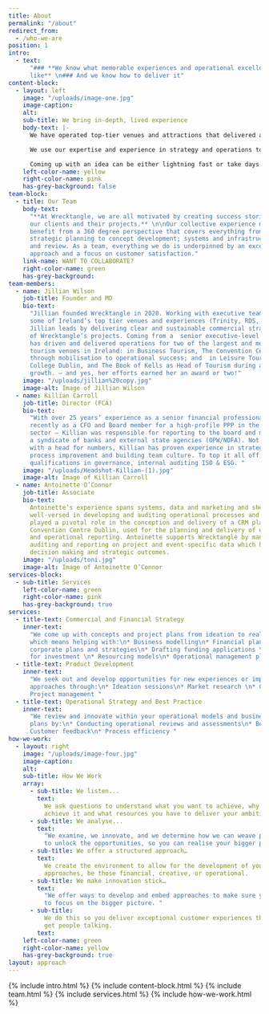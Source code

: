 ```yaml
---
title: About
permalink: "/about"
redirect_from:
  - /who-we-are
position: 1
intro:
  - text:
      "### **We know what memorable experiences and operational excellence looks
      like** \n### And we know how to deliver it"
content-block:
  - layout: left
    image: "/uploads/image-one.jpg"
    image-caption:
    alt:
    sub-title: We bring in-depth, lived experience
    body-text: |-
      We have operated top-tier venues and attractions that delivered ambitious commercial targets.

      We use our expertise and experience in strategy and operations to support you step by step. This might look like taking care of all the details, financial planning, market research and accreditation processes. Or developing a visitor experience from scratch.

      Coming up with an idea can be either lightning fast or take days spent in a meeting room with an empty whiteboard. To bring these ideas to life, we offer practical solutions, grounded in best practice, and centred on what you want to achieve.
    left-color-name: yellow
    right-color-name: pink
    has-grey-background: false
team-block:
  - title: Our Team
    body-text:
      "**At Wrecktangle, we are all motivated by creating success stories for
      our clients and their projects.** \n\nOur collective experience means clients
      benefit from a 360 degree perspective that covers everything from commercial and
      strategic planning to concept development; systems and infrastructure to audit
      and review. As a team, everything we do is underpinned by an excellent operational
      approach and a focus on customer satisfaction."
    link-name: WANT TO COLLABORATE?
    right-color-name: green
    has-grey-background:
team-members:
  - name: Jillian Wilson
    job-title: Founder and MD
    bio-text:
      "Jillian founded Wrecktangle in 2020. Working with executive teams in
      some of Ireland’s top tier venues and experiences (Trinity, RDS, Theatre of Light),
      Jillian leads by delivering clear and sustainable commercial strategies for all
      of Wrecktangle’s projects. Coming from a  senior executive-level background, Jillian
      has driven and delivered operations for two of the largest and most successful
      tourism venues in Ireland: in Business Tourism, The Convention Centre Dublin (CCD)
      through mobilisation to operational success; and  in Leisure Tourism, at Trinity
      College Dublin, and The Book of Kells as Head of Tourism during a period of exceptional
      growth. – and yes, her efforts earned her an award or two!"
    image: "/uploads/jillian%20copy.jpg"
    image-alt: Image of Jillian Wilson
  - name: Killian Carroll
    job-title: Director (FCA)
    bio-text:
      "With over 25 years’ experience as a senior financial professional – most
      recently as a CFO and Board member for a high-profile PPP in the business tourism
      sector – Killian was responsible for reporting to the board and managing the relationship  with
      a syndicate of banks and external state agencies (OPW/NDFA). Not just someone
      with a head for numbers, Killian has proven experience in strategic planning,
      process improvement and building team culture. To top it all off, he also holds
      qualifications in governance, internal auditing ISO & ESG. "
    image: "/uploads/Headshot-Killian-(1).jpg"
    image-alt: Image of Killian Carroll
  - name: Antoinette O’Connor
    job-title: Associate
    bio-text:
      Antoinette’s experience spans systems, data and marketing and she  is
      well-versed in developing and auditing operational processes and procedures. She
      played a pivotal role in the conception and delivery of a CRM platform in the
      Convention Centre Dublin, used for the planning and delivery of events and financial
      and operational reporting. Antoinette supports Wrecktangle by managing, analysing,
      auditing and reporting on project and event-specific data which helps drive commercial
      decision making and strategic outcomes.
    image: "/uploads/toni.jpg"
    image-alt: Image of Antoinette O’Connor
services-block:
  - sub-title: Services
    left-color-name: green
    right-color-name: pink
    has-grey-background: true
services:
  - title-text: Commercial and Financial Strategy
    inner-text:
      "We come up with concepts and project plans from ideation to realisation,
      which means helping with:\n* Business modelling\n* Financial planning \n* Developing
      corporate plans and strategies\n* Drafting funding applications \n* Presentations
      for investment \n* Resourcing models\n* Operational management plans"
  - title-text: Product Development
    inner-text:
      "We seek out and develop opportunities for new experiences or improved
      approaches through:\n* Ideation sessions\n* Market research \n* Commercial assessments\n*
      Project management "
  - title-text: Operational Strategy and Best Practice
    inner-text:
      "We review and innovate within your operational models and business
      plans by:\n* Conducting operational reviews and assessments\n* Benchmarking\n*
      Customer feedback\n* Process efficiency "
how-we-work:
  - layout: right
    image: "/uploads/image-four.jpg"
    image-caption:
    alt:
    sub-title: How We Work
    array:
      - sub-title: We listen...
        text:
          We ask questions to understand what you want to achieve, why you want to
          achieve it and what resources you have to deliver your ambition.
      - sub-title: We analyse...
        text:
          "​We examine, we innovate, and we determine how we can weave past any roadblocks
          to unlock the opportunities, so you can realise your bigger picture objectives."
      - sub-title: We offer a structured approach…
        text:
          We create the environment to allow for the development of your strategic
          approaches, be those financial, creative, or operational.
      - sub-title: We make innovation stick…
        text:
          "We offer ways to develop and embed approaches to make sure you continue
          to focus on the bigger picture. "
      - sub-title:
          We do this so you deliver exceptional customer experiences that will
          get people talking.
        text:
    left-color-name: green
    right-color-name: yellow
    has-grey-background: true
layout: approach
---
```


{% include intro.html %}
{% include content-block.html %}
{% include team.html %}
{% include services.html %}
{% include how-we-work.html %}
